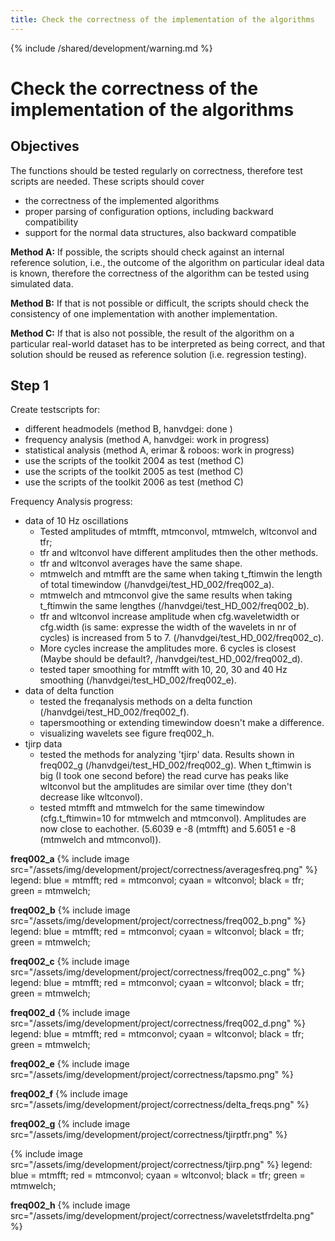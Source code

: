 ```yaml
---
title: Check the correctness of the implementation of the algorithms
---
```


{% include /shared/development/warning.md %}

# Check the correctness of the implementation of the algorithms

## Objectives

The functions should be tested regularly on correctness, therefore test scripts are needed. These scripts should cover

- the correctness of the implemented algorithms
- proper parsing of configuration options, including backward compatibility
- support for the normal data structures, also backward compatible

**Method A:** If possible, the scripts should check against an internal reference solution, i.e., the outcome of the algorithm on particular ideal data is known, therefore the correctness of the algorithm can be tested using simulated data.

**Method B:** If that is not possible or difficult, the scripts should check the consistency of one implementation with another implementation.

**Method C:** If that is also not possible, the result of the algorithm on a particular real-world dataset has to be interpreted as being correct, and that solution should be reused as reference solution (i.e. regression testing).

## Step 1

Create testscripts for:

- different headmodels (method B, hanvdgei: done )
- frequency analysis (method A, hanvdgei: work in progress)
- statistical analysis (method A, erimar & roboos: work in progress)
- use the scripts of the toolkit 2004 as test (method C)
- use the scripts of the toolkit 2005 as test (method C)
- use the scripts of the toolkit 2006 as test (method C)

Frequency Analysis progress:

- data of 10 Hz oscillations
  - Tested amplitudes of mtmfft, mtmconvol, mtmwelch, wltconvol and tfr;
  - tfr and wltconvol have different amplitudes then the other methods.
  - tfr and wltconvol averages have the same shape.
  - mtmwelch and mtmfft are the same when taking t_ftimwin the length of total timewindow (/hanvdgei/test_HD_002/freq002_a).
  - mtmwelch and mtmconvol give the same results when taking t_ftimwin the same lengthes (/hanvdgei/test_HD_002/freq002_b).
  - tfr and wltconvol increase amplitude when cfg.waveletwidth or cfg.width (is same: expresse the width of the wavelets in nr of cycles) is increased from 5 to 7. (/hanvdgei/test_HD_002/freq002_c).
  - More cycles increase the amplitudes more. 6 cycles is closest (Maybe should be default?, /hanvdgei/test_HD_002/freq002_d).
  - tested taper smoothing for mtmfft with 10, 20, 30 and 40 Hz smoothing (/hanvdgei/test_HD_002/freq002_e).
- data of delta function
  - tested the freqanalysis methods on a delta function (/hanvdgei/test_HD_002/freq002_f).
  - tapersmoothing or extending timewindow doesn't make a difference.
  - visualizing wavelets see figure freq002_h.
- tjirp data
  - tested the methods for analyzing 'tjirp' data. Results shown in freq002_g (/hanvdgei/test_HD_002/freq002_g). When t_ftimwin is big (I took one second before) the read curve has peaks like wltconvol but the amplitudes are similar over time (they don't decrease like wltconvol).
  - tested mtmfft and mtmwelch for the same timewindow (cfg.t_ftimwin=10 for mtmwelch and mtmconvol). Amplitudes are now close to eachother. (5.6039 e -8 (mtmfft) and 5.6051 e -8 (mtmwelch and mtmconvol)).

**freq002_a**
{% include image src="/assets/img/development/project/correctness/averagesfreq.png" %}
legend: blue = mtmfft; red = mtmconvol; cyaan = wltconvol; black = tfr; green = mtmwelch;

**freq002_b**
{% include image src="/assets/img/development/project/correctness/freq002_b.png" %}
legend: blue = mtmfft; red = mtmconvol; cyaan = wltconvol; black = tfr; green = mtmwelch;

**freq002_c**
{% include image src="/assets/img/development/project/correctness/freq002_c.png" %}
legend: blue = mtmfft; red = mtmconvol; cyaan = wltconvol; black = tfr; green = mtmwelch;

**freq002_d**
{% include image src="/assets/img/development/project/correctness/freq002_d.png" %}
legend: blue = mtmfft; red = mtmconvol; cyaan = wltconvol; black = tfr; green = mtmwelch;

**freq002_e**
{% include image src="/assets/img/development/project/correctness/tapsmo.png" %}

**freq002_f**
{% include image src="/assets/img/development/project/correctness/delta_freqs.png" %}

**freq002_g**
{% include image src="/assets/img/development/project/correctness/tjirptfr.png" %}

{% include image src="/assets/img/development/project/correctness/tjirp.png" %}
legend: blue = mtmfft; red = mtmconvol; cyaan = wltconvol; black = tfr; green = mtmwelch;

**freq002_h**
{% include image src="/assets/img/development/project/correctness/waveletstfrdelta.png" %}
